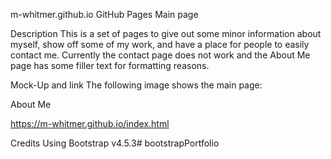 m-whitmer.github.io
GitHub Pages Main page

Description
This is a set of pages to give out some minor information about myself, show off some of my work, and have a place for people to easily contact me. Currently the contact page does not work and the About Me page has some filler text for formatting reasons.

Mock-Up and link
The following image shows the main page:

About Me

https://m-whitmer.github.io/index.html

Credits
 Using Bootstrap v4.5.3# bootstrapPortfolio
